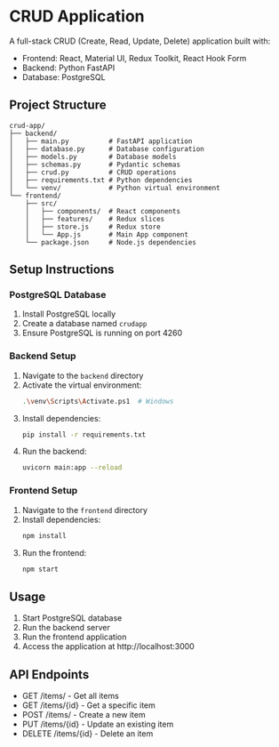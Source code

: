 # CRUD Application

A full-stack CRUD (Create, Read, Update, Delete) application built with:
- Frontend: React, Material UI, Redux Toolkit, React Hook Form
- Backend: Python FastAPI
- Database: PostgreSQL

## Project Structure
```
crud-app/
├── backend/
│   ├── main.py          # FastAPI application
│   ├── database.py      # Database configuration
│   ├── models.py        # Database models
│   ├── schemas.py       # Pydantic schemas
│   ├── crud.py          # CRUD operations
│   ├── requirements.txt # Python dependencies
│   └── venv/            # Python virtual environment
└── frontend/
    ├── src/
    │   ├── components/  # React components
    │   ├── features/    # Redux slices
    │   ├── store.js     # Redux store
    │   └── App.js       # Main App component
    └── package.json     # Node.js dependencies
```

## Setup Instructions

### PostgreSQL Database
1. Install PostgreSQL locally
2. Create a database named `crudapp`
3. Ensure PostgreSQL is running on port 4260

### Backend Setup
1. Navigate to the `backend` directory
2. Activate the virtual environment:
   ```bash
   .\venv\Scripts\Activate.ps1  # Windows
   ```
3. Install dependencies:
   ```bash
   pip install -r requirements.txt
   ```
4. Run the backend:
   ```bash
   uvicorn main:app --reload
   ```

### Frontend Setup
1. Navigate to the `frontend` directory
2. Install dependencies:
   ```bash
   npm install
   ```
3. Run the frontend:
   ```bash
   npm start
   ```

## Usage
1. Start PostgreSQL database
2. Run the backend server
3. Run the frontend application
4. Access the application at http://localhost:3000

## API Endpoints
- GET /items/ - Get all items
- GET /items/{id} - Get a specific item
- POST /items/ - Create a new item
- PUT /items/{id} - Update an existing item
- DELETE /items/{id} - Delete an item